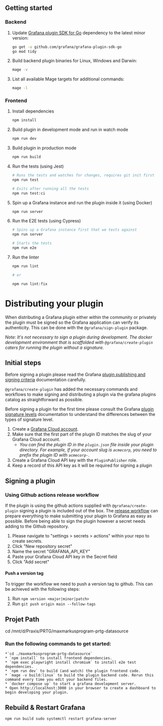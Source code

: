 ## Getting started

### Backend

1. Update [Grafana plugin SDK for Go](https://grafana.com/developers/plugin-tools/key-concepts/backend-plugins/grafana-plugin-sdk-for-go) dependency to the latest minor version:

   ```bash
   go get -u github.com/grafana/grafana-plugin-sdk-go
   go mod tidy
   ```
2. Build backend plugin binaries for Linux, Windows and Darwin:

   ```bash
   mage -v
   ```
3. List all available Mage targets for additional commands:

   ```bash
   mage -l
   ```

### Frontend

1. Install dependencies

   ```bash
   npm install
   ```
2. Build plugin in development mode and run in watch mode

   ```bash
   npm run dev
   ```
3. Build plugin in production mode

   ```bash
   npm run build
   ```
4. Run the tests (using Jest)

   ```bash
   # Runs the tests and watches for changes, requires git init first
   npm run test

   # Exits after running all the tests
   npm run test:ci
   ```
5. Spin up a Grafana instance and run the plugin inside it (using Docker)

   ```bash
   npm run server
   ```
6. Run the E2E tests (using Cypress)

   ```bash
   # Spins up a Grafana instance first that we tests against
   npm run server

   # Starts the tests
   npm run e2e
   ```
7. Run the linter

   ```bash
   npm run lint

   # or

   npm run lint:fix
   ```

# Distributing your plugin

When distributing a Grafana plugin either within the community or privately the plugin must be signed so the Grafana application can verify its authenticity. This can be done with the `@grafana/sign-plugin` package.

_Note: It's not necessary to sign a plugin during development. The docker development environment that is scaffolded with `@grafana/create-plugin` caters for running the plugin without a signature._

## Initial steps

Before signing a plugin please read the Grafana [plugin publishing and signing criteria](https://grafana.com/legal/plugins/#plugin-publishing-and-signing-criteria) documentation carefully.

`@grafana/create-plugin` has added the necessary commands and workflows to make signing and distributing a plugin via the grafana plugins catalog as straightforward as possible.

Before signing a plugin for the first time please consult the Grafana [plugin signature levels](https://grafana.com/legal/plugins/#what-are-the-different-classifications-of-plugins) documentation to understand the differences between the types of signature level.

1. Create a [Grafana Cloud account](https://grafana.com/signup).
2. Make sure that the first part of the plugin ID matches the slug of your Grafana Cloud account.
   - _You can find the plugin ID in the `plugin.json` file inside your plugin directory. For example, if your account slug is `acmecorp`, you need to prefix the plugin ID with `acmecorp-`._
3. Create a Grafana Cloud API key with the `PluginPublisher` role.
4. Keep a record of this API key as it will be required for signing a plugin

## Signing a plugin

### Using Github actions release workflow

If the plugin is using the github actions supplied with `@grafana/create-plugin` signing a plugin is included out of the box. The [release workflow](./.github/workflows/release.yml) can prepare everything to make submitting your plugin to Grafana as easy as possible. Before being able to sign the plugin however a secret needs adding to the Github repository.

1. Please navigate to "settings > secrets > actions" within your repo to create secrets.
2. Click "New repository secret"
3. Name the secret "GRAFANA_API_KEY"
4. Paste your Grafana Cloud API key in the Secret field
5. Click "Add secret"

#### Push a version tag

To trigger the workflow we need to push a version tag to github. This can be achieved with the following steps:

1. Run `npm version <major|minor|patch>`
2. Run `git push origin main --follow-tags`

## Projet Path

cd /mnt/d/Praxis/PRTG/maxmarkusprogram-prtg-datasource

### Run the following commands to get started:

    *`cd ./maxmarkusprogram-prtg-datasource`
    * `npm install` to install frontend dependencies.
    * `npm exec playwright install chromium` to install e2e test dependencies.
    * `npm run dev` to build (and watch) the plugin frontend code.
    * `mage -v build:linux` to build the plugin backend code. Rerun this command every time you edit your backend files.
    * `docker compose up` to start a grafana development server.
    * Open http://localhost:3000 in your browser to create a dashboard to begin developing your plugin.


## Rebuild & Restart Grafana

`npm run build
sudo systemctl restart grafana-server`
